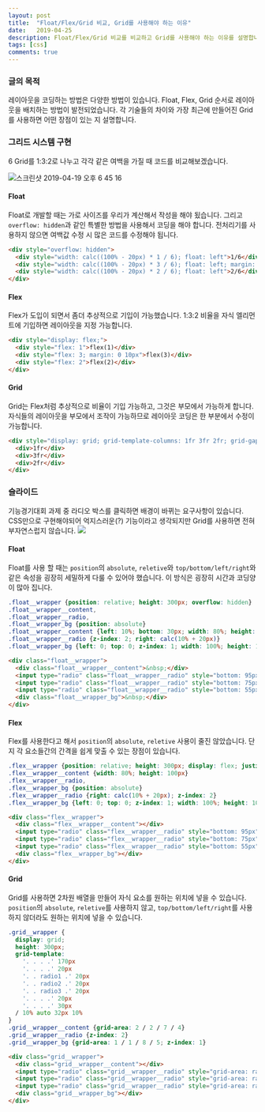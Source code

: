 ```yaml
---
layout: post
title:  "Float/Flex/Grid 비교, Grid를 사용해야 하는 이유"
date:   2019-04-25
description: Float/Flex/Grid 비교를 비교하고 Grid를 사용해야 하는 이유를 설명합니다.
tags: [css]
comments: true
---
```

### 글의 목적
레이아웃을 코딩하는 방법은 다양한 방법이 있습니다. Float, Flex, Grid 순서로 레이아웃을 배치하는 방법이 발전되었습니다.
각 기술들의 차이와 가장 최근에 만들어진 Grid를 사용하면 어떤 장점이 있는 지 설명합니다.

### 그리드 시스템 구현
6 Grid를 1:3:2로 나누고 각각 같은 여백을 가질 때 코드를 비교해보겠습니다.

![스크린샷 2019-04-19 오후 6 45 16](https://user-images.githubusercontent.com/17817719/56418908-714cf080-62d3-11e9-9e57-fdc5bd1e1a4f.png)

#### Float
Float로 개발할 때는 가로 사이즈를 우리가 계산해서 작성을 해야 됬습니다. 그리고 `overflow: hidden`과 같인 특별한 방법을 사용해서 코딩을 해야 합니다. 전처리기를 사용하지 않으면 여백값 수정 시 많은 코드를 수정해야 됩니다.

```html
<div style="overflow: hidden">
  <div style="width: calc((100% - 20px) * 1 / 6); float: left">1/6</div>
  <div style="width: calc((100% - 20px) * 3 / 6); float: left; margin: 0 10px">3/6</div>
  <div style="width: calc((100% - 20px) * 2 / 6); float: left">2/6</div>
</div>
```

#### Flex
Flex가 도입이 되면서 좀더 추상적으로 기입이 가능했습니다. 1:3:2 비율을 자식 엘리먼트에 기입하면 레이아웃을 지정 가능합니다.

```html
<div style="display: flex;">
  <div style="flex: 1">flex(1)</div>
  <div style="flex: 3; margin: 0 10px">flex(3)</div>
  <div style="flex: 2">flex(2)</div>
</div>
```
#### Grid
Grid는 Flex처럼 추상적으로 비율이 기입 가능하고, 그것은 부모에서 가능하게 합니다. 자식들의 레이아웃을 부모에서 조작이 가능하므로
레이아웃 코딩은 한 부분에서 수정이 가능합니다.

```html
<div style="display: grid; grid-template-columns: 1fr 3fr 2fr; grid-gap: 10px">
  <div>1fr</div>
  <div>3fr</div>
  <div>2fr</div>
</div>
```

### 슬라이드
기능경기대회 과제 중 라디오 박스를 클릭하면 배경이 바뀌는 요구사항이 있습니다. CSS만으로 구현해야되어 억지스러운(?) 기능이라고 생각되지만 Grid를 사용하면 전혀 부자연스럽지 않습니다.
![](https://user-images.githubusercontent.com/17817719/56421526-dd345680-62dd-11e9-8eb9-6983017959d3.png)

#### Float
Float를 사용 할 때는 `position`의 `absolute`, `reletive`와 `top/bottom/left/right`와 같은 속성을 굉장히 세밀하게 다룰 수 있어야 했습니다. 이 방식은 굉장히 시간과 코딩양이 많아 집니다.
```css
.float__wrapper {position: relative; height: 300px; overflow: hidden}
.float__wrapper__content,
.float__wrapper__radio,
.float__wrapper_bg {position: absolute}
.float__wrapper__content {left: 10%; bottom: 30px; width: 80%; height: 100px}
.float__wrapper__radio {z-index: 2; right: calc(10% + 20px)}
.float__wrapper_bg {left: 0; top: 0; z-index: 1; width: 100%; height: 100%}
```
```html
<div class="float__wrapper">
  <div class="float__wrapper__content">&nbsp;</div>
  <input type="radio" class="float__wrapper__radio" style="bottom: 95px">
  <input type="radio" class="float__wrapper__radio" style="bottom: 75px">
  <input type="radio" class="float__wrapper__radio" style="bottom: 55px">
  <div class="float__wrapper_bg">&nbsp;</div>
</div>
```

#### Flex
Flex를 사용한다고 해서 `position`의 `absolute`, `reletive` 사용이 줄진 않았습니다. 단지 각 요소들간의 간격을 쉽게 맞출 수 있는 장점이 있습니다.

```css
.flex__wrapper {position: relative; height: 300px; display: flex; justify-content: center; align-items: flex-end; padding-bottom: 30px}
.flex__wrapper__content {width: 80%; height: 100px}
.flex__wrapper__radio,
.flex__wrapper_bg {position: absolute}
.flex__wrapper__radio {right: calc(10% + 20px); z-index: 2}
.flex__wrapper_bg {left: 0; top: 0; z-index: 1; width: 100%; height: 100%}
```
```html
<div class="flex__wrapper">
  <div class="flex__wrapper__content"></div>
  <input type="radio" class="flex__wrapper__radio" style="bottom: 95px">
  <input type="radio" class="flex__wrapper__radio" style="bottom: 75px">
  <input type="radio" class="flex__wrapper__radio" style="bottom: 55px">
  <div class="flex__wrapper_bg"></div>
</div>
```

#### Grid
Grid를 사용하면 2차원 배열을 만들어 자식 요소를 원하는 위치에 넣을 수 있습니다. `position`의 `absolute`, `reletive`를 사용하지 않고, `top/bottom/left/right`를 사용하지 않더라도 원하는 위치에 넣을 수 있습니다.

```css
.grid__wrapper {
  display: grid;
  height: 300px;
  grid-template:
    '. . . .' 170px
    '. . . .' 20px
    '. . radio1 .' 20px
    '. . radio2 .' 20px
    '. . radio3 .' 20px
    '. . . .' 20px
    '. . . .' 30px
  / 10% auto 32px 10%
}
.grid__wrapper__content {grid-area: 2 / 2 / 7 / 4}
.grid__wrapper__radio {z-index: 2}
.grid__wrapper_bg {grid-area: 1 / 1 / 8 / 5; z-index: 1}
```
```html
<div class="grid__wrapper">
  <div class="grid__wrapper__content"></div>
  <input type="radio" class="grid__wrapper__radio" style="grid-area: radio1">
  <input type="radio" class="grid__wrapper__radio" style="grid-area: radio2">
  <input type="radio" class="grid__wrapper__radio" style="grid-area: radio3">
  <div class="grid__wrapper_bg"></div>
</div>
```